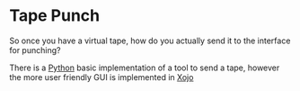 # Tape Punch

So once you have a virtual tape, how do you actually send it to the interface for punching?

There is a [Python](python) basic implementation of a tool to send a tape, however the more user friendly GUI is implemented in [Xojo](xojo)

